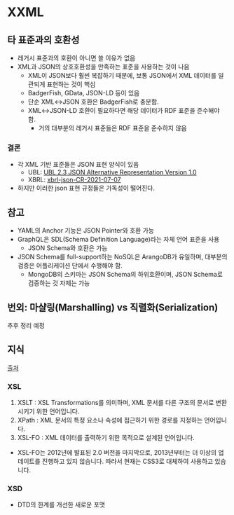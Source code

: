 # XXML

##  타 표준과의 호환성
* 레거시 표준과의 호환이 아니면 쓸 이유가 없음
* XML과 JSON의 상호호환성을 만족하는 표준을 사용하는 것이 나음
  * XML이 JSON보다 훨씬 복잡하기 때문에, 보통 JSON에서 XML 데이터를 일관되게 표현하는 것이 핵심
  * BadgerFish, GData, JSON-LD 등이 있음
  * 단순 XML↔JSON 호환은 BadgerFish로 충분함.
  * XML↔JSON-LD 호환이 필요하다면 해당 데이터가 RDF 표준을 준수해야 함.
    * 거의 대부분의 레거시 표준들은 RDF 표준을 준수하지 않음

### 결론
* 각 XML 기반 표준들은 JSON 표현 양식이 있음
  * UBL: [UBL 2.3 JSON Alternative Representation Version 1.0](https://docs.oasis-open.org/ubl/UBL-2.3-JSON/v1.0/cn01/UBL-2.3-JSON-v1.0-cn01.html)
  * XBRL: [xbrl-json-CR-2021-07-07](https://www.xbrl.org/Specification/xbrl-json/CR-2021-07-07/xbrl-json-CR-2021-07-07.html)
* 하지만 이러한 json 표현 규정들은 가독성이 떨어진다.

##  참고
* YAML의 Anchor 기능은 JSON Pointer와 호환 가능
* GraphQL은 SDL(Schema Definition Language)라는 자체 언어 표준을 사용
  * JSON Schema와 호환은 가능
* JSON Schema를 full-support하는 NoSQL은 ArangoDB가 유일하며, 대부분의 검증은 어플리케이션 단에서 수행해야 함.
  * MongoDB의 스키마는 JSON Schema의 하위호환이며, JSON Schema로 검증하는 것 자체는 가능

##  번외: 마샬링(Marshalling) vs 직렬화(Serialization)
추후 정리 예정


##  지식
[출처](https://www.tcpschool.com/xml/xml_xslt_intro)

### XSL
1. XSLT : XSL Transformations를 의미하며, XML 문서를 다른 구조의 문서로 변환시키기 위한 언어입니다.
2. XPath : XML 문서의 특정 요소나 속성에 접근하기 위한 경로를 지정하는 언어입니다.
3. XSL-FO : XML 데이터를 출력하기 위한 목적으로 설계된 언어입니다.
  * XSL-FO는 2012년에 발표된 2.0 버전을 마지막으로, 2013년부터는 더 이상의 업데이트를 진행하고 있지 않습니다. 따라서 현재는 CSS3로 대체하여 사용하고 있습니다.

### XSD
* DTD의 한계를 개선한 새로운 포맷